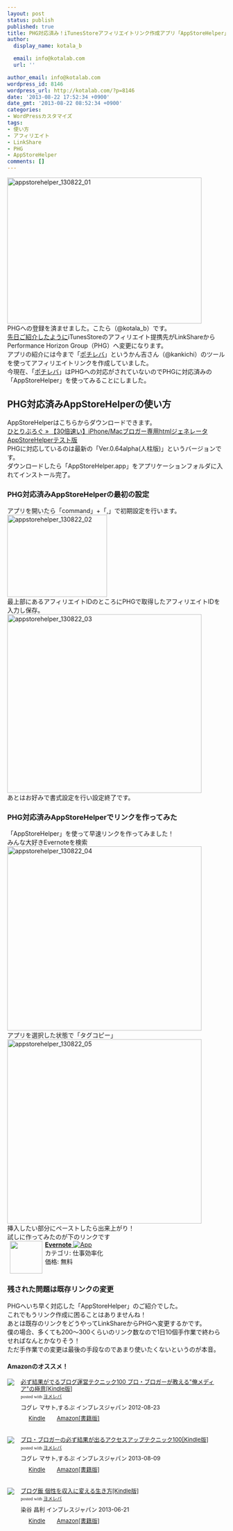 ```yaml
---
layout: post
status: publish
published: true
title: PHG対応済み！iTunesStoreアフィリエイトリンク作成アプリ「AppStoreHelper」
author:
  display_name: kotala_b

  email: info@kotalab.com
  url: ''

author_email: info@kotalab.com
wordpress_id: 8146
wordpress_url: http://kotalab.com/?p=8146
date: '2013-08-22 17:52:34 +0900'
date_gmt: '2013-08-22 08:52:34 +0900'
categories:
- WordPressカスタマイズ
tags:
- 使い方
- アフィリエイト
- LinkShare
- PHG
- AppStoreHelper
comments: []
---
```

<p><img src="http://kotalab.com/wp-content/uploads/appstorehelper_130822_01-448x336.jpg" alt="appstorehelper_130822_01" width="448" height="336" class="alignnone size-large wp-image-8149" /><br />
PHGへの登録を済ませました。こたら（@kotala_b）です。<br />
<a href="http://kotalab.com/lnkshare-phg" title="LinkShareからPHGへ！PHGでiTunesStoreのアフィリエイトリンクを貼る方法" target="_blank">先日ご紹介したように</a>iTunesStoreのアフィリエイト提携先がLinkShareからPerformance Horizon Group（PHG）へ変更になります。<br />
アプリの紹介には今まで「<a href="http://pochireba.com" title="ポチレバ" target="_blank">ポチレバ</a>」というかん吉さん（@kankichi）のツールを使ってアフィリエイトリンクを作成していました。<br />
今現在、「<a href="http://pochireba.com" title="ポチレバ" target="_blank">ポチレバ</a>」はPHGへの対応がされていないのでPHGに対応済みの「AppStoreHelper」を使ってみることにしました。<br />
<!--more--></p>
<h2>PHG対応済みAppStoreHelperの使い方</h2>
<p>AppStoreHelperはこちらからダウンロードできます。<br />
<a href="http://hitoriblog.com/?p=3051" target="_blank">ひとりぶろぐ &raquo; 【30倍速い】iPhone/Macブロガー専用htmlジェネレータAppStoreHelperテスト版</a><br />
PHGに対応しているのは最新の「Ver.0.64alpha(人柱版)」というバージョンです。<br />
ダウンロードしたら「AppStoreHelper.app」をアプリケーションフォルダに入れてインストール完了。</p>
<h3>PHG対応済みAppStoreHelperの最初の設定</h3>
<p>アプリを開いたら「command」+「,」で初期設定を行います。<br />
<img src="http://kotalab.com/wp-content/uploads/appstorehelper_130822_02.jpg" alt="appstorehelper_130822_02" width="230" height="189" class="alignnone size-full wp-image-8151" /><br />
最上部にあるアフィリエイトIDのところにPHGで取得したアフィリエイトIDを入力し保存。<br />
<img src="http://kotalab.com/wp-content/uploads/appstorehelper_130822_03-448x411.jpg" alt="appstorehelper_130822_03" width="448" height="411" class="alignnone size-large wp-image-8152" /><br />
あとはお好みで書式設定を行い設定終了です。</p>
<h3>PHG対応済みAppStoreHelperでリンクを作ってみた</h3>
<p>「AppStoreHelper」を使って早速リンクを作ってみました！<br />
みんな大好きEvernoteを検索<br />
<img src="http://kotalab.com/wp-content/uploads/appstorehelper_130822_04-448x424.jpg" alt="appstorehelper_130822_04" width="448" height="424" class="alignnone size-large wp-image-8150" /><br />
アプリを選択した状態で「タグコピー」<br />
<img src="http://kotalab.com/wp-content/uploads/appstorehelper_130822_05-448x424.jpg" alt="appstorehelper_130822_05" width="448" height="424" class="alignnone size-large wp-image-8148" /><br />
挿入したい部分にペーストしたら出来上がり！<br />
試しに作ってみたのが下のリンクです<br />
<a href="https://itunes.apple.com/jp/app/evernote/id281796108?mt=8&uo=4&at=10l4yU" rel="nofollow" target="_blank"><img align="left" hspace="6" src="http://a246.phobos.apple.com/us/r1000/022/Purple4/v4/1f/85/87/1f858720-cd9a-e525-9ec5-75f56fd68522/icon-57.png" width="75" style="margin-right: 6px;" /><b>Evernote</b> <img alt="App" src="http://ax.phobos.apple.com.edgesuite.net/ja_jp/images/web/linkmaker/badge_appstore-sm.gif" style="vertical-align: text-bottom;" /></b><br />
</a>カテゴリ: 仕事効率化<br />
価格: 無料<br clear="all" /></p>
<h3>残された問題は既存リンクの変更</h3>
<p>PHGへいち早く対応した「AppStoreHelper」のご紹介でした。<br />
これでもうリンク作成に困ることはありませんね！<br />
あとは既存のリンクをどうやってLinkShareからPHGへ変更するかです。<br />
僕の場合、多くても200〜300くらいのリンク数なので1日10個手作業で終わらせればなんとかなりそう！<br />
ただ手作業での変更は最後の手段なのであまり使いたくないというのが本音。</p>
<h4 class="aam">Amazonのオススメ！</h4>
<div class="booklink-box" style="text-align:left;padding-bottom:20px;font-size:small;/zoom: 1;overflow: hidden;">
<div class="booklink-image" style="float:left;margin:0 15px 10px 0;"><a href="http://c.af.moshimo.com/af/c/click?a_id=374940&p_id=170&pc_id=185&pl_id=4062&s_v=b5Rz2P0601xu&url=http%3A%2F%2Fwww.amazon.co.jp%2Fexec%2Fobidos%2FASIN%2FB009NQ7MGM%2Fref%3Dnosim" name="booklink" rel="nofollow" target="_blank"><img src="http://ecx.images-amazon.com/images/I/51R5X8BZm-L._SL160_.jpg" style="border: none;" /></a></div>
<div class="booklink-info" style="line-height:120%;/zoom: 1;overflow: hidden;">
<div class="booklink-name" style="margin-bottom:10px;line-height:120%"><a href="http://c.af.moshimo.com/af/c/click?a_id=374940&p_id=170&pc_id=185&pl_id=4062&s_v=b5Rz2P0601xu&url=http%3A%2F%2Fwww.amazon.co.jp%2Fexec%2Fobidos%2FASIN%2FB009NQ7MGM%2Fref%3Dnosim" rel="nofollow" name="booklink" target="_blank">必ず結果がでるブログ運営テクニック100 プロ・ブロガーが教える"俺メディア"の極意[Kindle版]</a>
<div class="booklink-powered-date" style="font-size:8pt;margin-top:5px;font-family:verdana;line-height:120%">posted with <a href="http://yomereba.com" target="_blank">ヨメレバ</a></div>
</div>
<div class="booklink-detail" style="margin-bottom:5px;">コグレ マサト,するぷ インプレスジャパン 2012-08-23    </div>
<div class="booklink-link2" style="margin-top:10px;">
<div class="shoplinkkindle" style="display:inline;margin-right:5px;background: url('http://img.yomereba.com/tam_y.gif') 0 0 no-repeat;padding: 2px 0 2px 18px;white-space: nowrap;"><a href="http://c.af.moshimo.com/af/c/click?a_id=374940&p_id=170&pc_id=185&pl_id=4062&s_v=b5Rz2P0601xu&url=http%3A%2F%2Fwww.amazon.co.jp%2Fexec%2Fobidos%2FASIN%2FB009NQ7MGM%2F" rel="nofollow" target="_blank" >Kindle</a></div>
<div class="shoplinkamazon" style="display:inline;margin-right:5px;background: url('http://img.yomereba.com/tam_y.gif') 0 0 no-repeat;padding: 2px 0 2px 18px;white-space: nowrap;"><a href="http://c.af.moshimo.com/af/c/click?a_id=374940&p_id=170&pc_id=185&pl_id=4062&s_v=b5Rz2P0601xu&url=http%3A%2F%2Fwww.amazon.co.jp%2Fexec%2Fobidos%2FASIN%2F4844331779%2F" rel="nofollow" target="_blank" title="アマゾン" >Amazon[書籍版]</a></div>
</p></div>
</div>
<div class="booklink-footer" style="clear: left"></div>
</div>
<div class="booklink-box" style="text-align:left;padding-bottom:20px;font-size:small;/zoom: 1;overflow: hidden;">
<div class="booklink-image" style="float:left;margin:0 15px 10px 0;"><a href="http://c.af.moshimo.com/af/c/click?a_id=374940&p_id=170&pc_id=185&pl_id=4062&s_v=b5Rz2P0601xu&url=http%3A%2F%2Fwww.amazon.co.jp%2Fexec%2Fobidos%2FASIN%2FB00E9IYWJ4%2Fref%3Dnosim" name="booklink" rel="nofollow" target="_blank"><img src="http://ecx.images-amazon.com/images/I/51OmKlbWagL._SL160_.jpg" style="border: none;" /></a></div>
<div class="booklink-info" style="line-height:120%;/zoom: 1;overflow: hidden;">
<div class="booklink-name" style="margin-bottom:10px;line-height:120%"><a href="http://c.af.moshimo.com/af/c/click?a_id=374940&p_id=170&pc_id=185&pl_id=4062&s_v=b5Rz2P0601xu&url=http%3A%2F%2Fwww.amazon.co.jp%2Fexec%2Fobidos%2FASIN%2FB00E9IYWJ4%2Fref%3Dnosim" rel="nofollow" name="booklink" target="_blank">プロ・ブロガーの必ず結果が出るアクセスアップテクニック100[Kindle版]</a>
<div class="booklink-powered-date" style="font-size:8pt;margin-top:5px;font-family:verdana;line-height:120%">posted with <a href="http://yomereba.com" target="_blank">ヨメレバ</a></div>
</div>
<div class="booklink-detail" style="margin-bottom:5px;">コグレ マサト,するぷ インプレスジャパン 2013-08-09    </div>
<div class="booklink-link2" style="margin-top:10px;">
<div class="shoplinkkindle" style="display:inline;margin-right:5px;background: url('http://img.yomereba.com/tam_y.gif') 0 0 no-repeat;padding: 2px 0 2px 18px;white-space: nowrap;"><a href="http://c.af.moshimo.com/af/c/click?a_id=374940&p_id=170&pc_id=185&pl_id=4062&s_v=b5Rz2P0601xu&url=http%3A%2F%2Fwww.amazon.co.jp%2Fexec%2Fobidos%2FASIN%2FB00EERQPO0%2F" rel="nofollow" target="_blank" >Kindle</a></div>
<div class="shoplinkamazon" style="display:inline;margin-right:5px;background: url('http://img.yomereba.com/tam_y.gif') 0 0 no-repeat;padding: 2px 0 2px 18px;white-space: nowrap;"><a href="http://c.af.moshimo.com/af/c/click?a_id=374940&p_id=170&pc_id=185&pl_id=4062&s_v=b5Rz2P0601xu&url=http%3A%2F%2Fwww.amazon.co.jp%2Fexec%2Fobidos%2FASIN%2F4844334417%2F" rel="nofollow" target="_blank" title="アマゾン" >Amazon[書籍版]</a></div>
</p></div>
</div>
<div class="booklink-footer" style="clear: left"></div>
</div>
<div class="booklink-box" style="text-align:left;padding-bottom:20px;font-size:small;/zoom: 1;overflow: hidden;">
<div class="booklink-image" style="float:left;margin:0 15px 10px 0;"><a href="http://c.af.moshimo.com/af/c/click?a_id=374940&p_id=170&pc_id=185&pl_id=4062&s_v=b5Rz2P0601xu&url=http%3A%2F%2Fwww.amazon.co.jp%2Fexec%2Fobidos%2FASIN%2FB00DLVF3HU%2Fref%3Dnosim" name="booklink" rel="nofollow" target="_blank"><img src="http://ecx.images-amazon.com/images/I/41Uf-yNbusL._SL160_.jpg" style="border: none;" /></a></div>
<div class="booklink-info" style="line-height:120%;/zoom: 1;overflow: hidden;">
<div class="booklink-name" style="margin-bottom:10px;line-height:120%"><a href="http://c.af.moshimo.com/af/c/click?a_id=374940&p_id=170&pc_id=185&pl_id=4062&s_v=b5Rz2P0601xu&url=http%3A%2F%2Fwww.amazon.co.jp%2Fexec%2Fobidos%2FASIN%2FB00DLVF3HU%2Fref%3Dnosim" rel="nofollow" name="booklink" target="_blank">ブログ飯 個性を収入に変える生き方[Kindle版]</a>
<div class="booklink-powered-date" style="font-size:8pt;margin-top:5px;font-family:verdana;line-height:120%">posted with <a href="http://yomereba.com" target="_blank">ヨメレバ</a></div>
</div>
<div class="booklink-detail" style="margin-bottom:5px;">染谷 昌利 インプレスジャパン 2013-06-21    </div>
<div class="booklink-link2" style="margin-top:10px;">
<div class="shoplinkkindle" style="display:inline;margin-right:5px;background: url('http://img.yomereba.com/tam_y.gif') 0 0 no-repeat;padding: 2px 0 2px 18px;white-space: nowrap;"><a href="http://c.af.moshimo.com/af/c/click?a_id=374940&p_id=170&pc_id=185&pl_id=4062&s_v=b5Rz2P0601xu&url=http%3A%2F%2Fwww.amazon.co.jp%2Fexec%2Fobidos%2FASIN%2FB00DLVF3HU%2F" rel="nofollow" target="_blank" >Kindle</a></div>
<div class="shoplinkamazon" style="display:inline;margin-right:5px;background: url('http://img.yomereba.com/tam_y.gif') 0 0 no-repeat;padding: 2px 0 2px 18px;white-space: nowrap;"><a href="http://c.af.moshimo.com/af/c/click?a_id=374940&p_id=170&pc_id=185&pl_id=4062&s_v=b5Rz2P0601xu&url=http%3A%2F%2Fwww.amazon.co.jp%2Fexec%2Fobidos%2FASIN%2F4844334166%2F" rel="nofollow" target="_blank" title="アマゾン" >Amazon[書籍版]</a></div>
</p></div>
</div>
<div class="booklink-footer" style="clear: left"></div>
</div>
